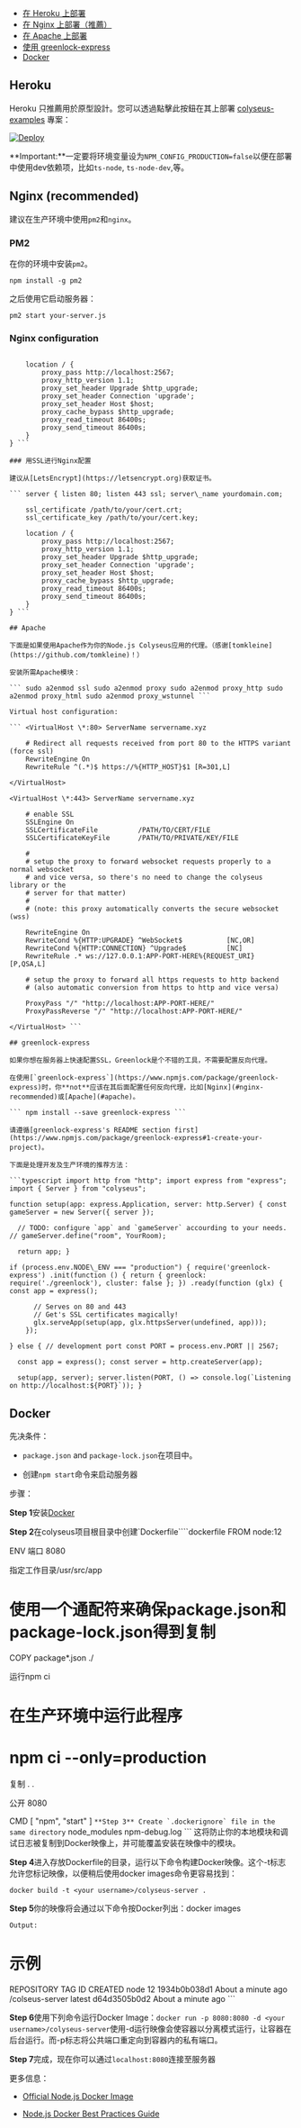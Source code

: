 - [在 Heroku 上部署](#heroku)
- [在 Nginx 上部署（推薦）](#nginx-recommended)
- [在 Apache 上部署](#apache)
- [使用 greenlock-express](#greenlock-express)
- [Docker](#docker)

## Heroku

Heroku 只推薦用於原型設計。您可以透過點擊此按鈕在其上部署 [colyseus-examples](https://github.com/colyseus/colyseus-examples) 專案：

[![Deploy](https://www.herokucdn.com/deploy/button.svg)](https://heroku.com/deploy?template=https://github.com/colyseus/colyseus-examples)

**Important:**一定要将环境变量设为`NPM_CONFIG_PRODUCTION=false`以便在部署中使用dev依赖项，比如`ts-node`, `ts-node-dev`,等。

## Nginx (recommended)

建议在生产环境中使用`pm2`和`nginx`。

### PM2

在你的环境中安装`pm2`。

``` npm install -g pm2 ```

之后使用它启动服务器：

``` pm2 start your-server.js ```

### Nginx configuration

``` server { listen 80; server\_name yourdomain.com;

    location / {
        proxy_pass http://localhost:2567;
        proxy_http_version 1.1;
        proxy_set_header Upgrade $http_upgrade;
        proxy_set_header Connection 'upgrade';
        proxy_set_header Host $host;
        proxy_cache_bypass $http_upgrade;
        proxy_read_timeout 86400s;
        proxy_send_timeout 86400s;
    }
} ```

### 用SSL进行Nginx配置

建议从[LetsEncrypt](https://letsencrypt.org)获取证书。

``` server { listen 80; listen 443 ssl; server\_name yourdomain.com;

    ssl_certificate /path/to/your/cert.crt;
    ssl_certificate_key /path/to/your/cert.key;

    location / {
        proxy_pass http://localhost:2567;
        proxy_http_version 1.1;
        proxy_set_header Upgrade $http_upgrade;
        proxy_set_header Connection 'upgrade';
        proxy_set_header Host $host;
        proxy_cache_bypass $http_upgrade;
        proxy_read_timeout 86400s;
        proxy_send_timeout 86400s;
    }
} ```

## Apache

下面是如果使用Apache作为你的Node.js Colyseus应用的代理。（感谢[tomkleine](https://github.com/tomkleine)！）

安装所需Apache模块：

``` sudo a2enmod ssl sudo a2enmod proxy sudo a2enmod proxy_http sudo a2enmod proxy_html sudo a2enmod proxy_wstunnel ```

Virtual host configuration:

``` <VirtualHost \*:80> ServerName servername.xyz

    # Redirect all requests received from port 80 to the HTTPS variant (force ssl)
    RewriteEngine On
    RewriteRule ^(.*)$ https://%{HTTP_HOST}$1 [R=301,L]

</VirtualHost>

<VirtualHost \*:443> ServerName servername.xyz

    # enable SSL
    SSLEngine On
    SSLCertificateFile          /PATH/TO/CERT/FILE
    SSLCertificateKeyFile       /PATH/TO/PRIVATE/KEY/FILE

    #
    # setup the proxy to forward websocket requests properly to a normal websocket
    # and vice versa, so there's no need to change the colyseus library or the
    # server for that matter)
    #
    # (note: this proxy automatically converts the secure websocket (wss)

    RewriteEngine On
    RewriteCond %{HTTP:UPGRADE} ^WebSocket$           [NC,OR]
    RewriteCond %{HTTP:CONNECTION} ^Upgrade$          [NC]
    RewriteRule .* ws://127.0.0.1:APP-PORT-HERE%{REQUEST_URI}  [P,QSA,L]

    # setup the proxy to forward all https requests to http backend
    # (also automatic conversion from https to http and vice versa)

    ProxyPass "/" "http://localhost:APP-PORT-HERE/"
    ProxyPassReverse "/" "http://localhost:APP-PORT-HERE/"

</VirtualHost> ```

## greenlock-express

如果你想在服务器上快速配置SSL，Greenlock是个不错的工具，不需要配置反向代理。

在使用[`greenlock-express`](https://www.npmjs.com/package/greenlock-express)时，你**not**应该在其后面配置任何反向代理，比如[Nginx](#nginx-recommended)或[Apache](#apache)。

``` npm install --save greenlock-express ```

请遵循[greenlock-express's README section first](https://www.npmjs.com/package/greenlock-express#1-create-your-project)。

下面是处理开发及生产环境的推荐方法：

```typescript import http from "http"; import express from "express"; import { Server } from "colyseus";

function setup(app: express.Application, server: http.Server) { const gameServer = new Server({ server });

  // TODO: configure `app` and `gameServer` accourding to your needs. // gameServer.define("room", YourRoom);

  return app; }

if (process.env.NODE\_ENV === "production") { require('greenlock-express') .init(function () { return { greenlock: require('./greenlock'), cluster: false }; }) .ready(function (glx) { const app = express();

      // Serves on 80 and 443
      // Get's SSL certificates magically!
      glx.serveApp(setup(app, glx.httpsServer(undefined, app)));
    });

} else { // development port const PORT = process.env.PORT || 2567;

  const app = express(); const server = http.createServer(app);

  setup(app, server); server.listen(PORT, () => console.log(`Listening on http://localhost:${PORT}`)); }

```

## Docker

先决条件： 

* `package.json` and `package-lock.json`在项目中。

* 创建`npm start`命令来启动服务器
 
步骤：

**Step 1**安装[Docker](https://www.docker.com/)

**Step 2**在colyseus项目根目录中创建`Dockerfile````dockerfile FROM node:12

ENV 端口 8080

指定工作目录/usr/src/app

# 使用一个通配符来确保package.json和package-lock.json得到复制
COPY package\*.json ./

运行npm ci
# 在生产环境中运行此程序
# npm ci --only=production

复制 . .

公开 8080

CMD \[ "npm", "start" ] ``` **Step 3** Create `.dockerignore` file in the same directory ``` node\_modules npm-debug.log ``` 这将防止你的本地模块和调试日志被复制到Docker映像上，并可能覆盖安装在映像中的模块。

**Step 4**进入存放Dockerfile的目录，运行以下命令构建Docker映像。这个-t标志允许您标记映像，以便稍后使用docker images命令更容易找到：

``` docker build -t <your username>/colyseus-server . ```

**Step 5**你的映像将会通过以下命令按Docker列出：docker images

```Output:```
# 示例
REPOSITORY TAG ID CREATED node 12 1934b0b038d1 About a minute ago <your username>/colseus-server latest d64d3505b0d2 About a minute ago ```

**Step 6**使用下列命令运行Docker Image：``` docker run -p 8080:8080 -d <your username>/colyseus-server ```使用-d运行映像会使容器以分离模式运行，让容器在后台运行。而-p标志将公共端口重定向到容器内的私有端口。


**Step 7**完成，现在你可以通过`localhost:8080`连接至服务器

更多信息：

- [Official Node.js Docker Image](https://hub.docker.com/_/node/)

- [Node.js Docker Best Practices Guide](https://github.com/nodejs/docker-node/blob/master/docs/BestPractices.md)

